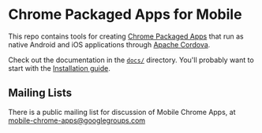 # Chrome Packaged Apps for Mobile

This repo contains tools for creating [Chrome Packaged Apps](http://developer.chrome.com/apps) that
run as native Android and iOS applications through [Apache Cordova](http://cordova.apache.org/).

Check out the documentation in the [`docs/`](docs/) directory. You'll probably want to start with the [Installation guide](docs/Installation.md).


## Mailing Lists

There is a public mailing list for discussion of Mobile Chrome Apps, at mobile-chrome-apps@googlegroups.com

